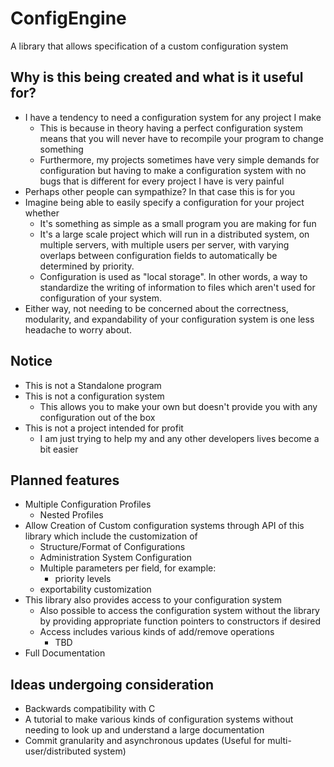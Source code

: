 # ConfigEngine
A library that allows specification of a custom configuration system

## Why is this being created and what is it useful for?
- I have a tendency to need a configuration system for any project I make
    - This is because in theory having a perfect configuration system
    means that you will never have to recompile your program to change something
    - Furthermore, my projects sometimes have very simple demands for configuration
    but having to make a configuration system with no bugs that is different for
    every project I have is very painful
- Perhaps other people can sympathize? In that case this is for you
- Imagine being able to easily specify a configuration for your project whether
    - It's something as simple as a small program you are making for fun
    - It's a large scale project which will run in a distributed system,
    on multiple servers, with multiple users per server, with varying overlaps
    between configuration fields to automatically be determined by priority.
    - Configuration is used as "local storage". In other words, a way to standardize
    the writing of information to files which aren't used for configuration of your system.
- Either way, not needing to be concerned about the correctness, modularity, and
expandability of your configuration system is one less headache to worry about.

## Notice
- This is not a Standalone program
- This is not a configuration system
    - This allows you to make your own but doesn't provide you with
    any configuration out of the box
- This is not a project intended for profit
    - I am just trying to help my and any other developers lives become a bit easier

## Planned features
- Multiple Configuration Profiles
    - Nested Profiles
- Allow Creation of Custom configuration systems through API of this library
which include the customization of
    - Structure/Format of Configurations
    - Administration System Configuration
    - Multiple parameters per field, for example:
        - priority levels
    - exportability customization
- This library also provides access to your configuration system
    - Also possible to access the configuration system without the library
    by providing appropriate function pointers to constructors if desired
    - Access includes various kinds of add/remove operations
        - TBD
- Full Documentation

## Ideas undergoing consideration
- Backwards compatibility with C
- A tutorial to make various kinds of configuration systems without needing
to look up and understand a large documentation
- Commit granularity and asynchronous updates (Useful for multi-user/distributed system)
